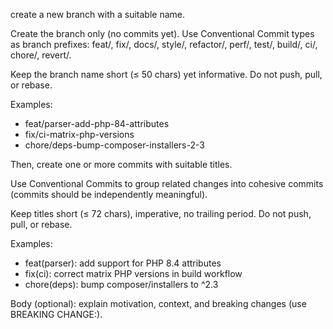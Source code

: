 create a new branch with a suitable name.

Create the branch only (no commits yet). Use Conventional Commit types as branch prefixes:
feat/, fix/, docs/, style/, refactor/, perf/, test/, build/, ci/, chore/, revert/.

Keep the branch name short (≤ 50 chars) yet informative. Do not push, pull, or rebase.

Examples:

- feat/parser-add-php-84-attributes
- fix/ci-matrix-php-versions
- chore/deps-bump-composer-installers-2-3

Then, create one or more commits with suitable titles.

Use Conventional Commits to group related changes into cohesive commits (commits should be independently meaningful).

Keep titles short (≤ 72 chars), imperative, no trailing period. Do not push, pull, or rebase.

Examples:

- feat(parser): add support for PHP 8.4 attributes
- fix(ci): correct matrix PHP versions in build workflow
- chore(deps): bump composer/installers to ^2.3

Body (optional): explain motivation, context, and breaking changes (use BREAKING CHANGE:).
